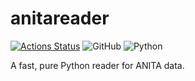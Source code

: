 # anitareader

[![Actions Status](https://github.com/rprechelt/anitareader/workflows/Pytest/badge.svg)](https://github.com/rprechelt/anitareader/actions)
![GitHub](https://img.shields.io/github/license/rprechelt/anitareader?logoColor=brightgreen)
![Python](https://img.shields.io/badge/python-3.6%20%7C%203.7%20%7C%203.8-blue)

A fast, pure Python reader for ANITA data.


